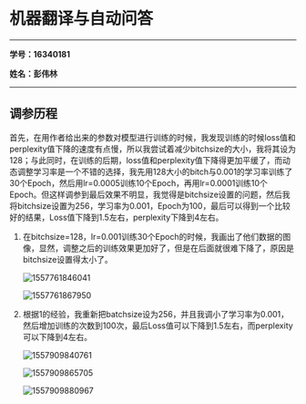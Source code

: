 # 机器翻译与自动问答

------

**学号：16340181**

**姓名：彭伟林**

------

## 调参历程

首先，在用作者给出来的参数对模型进行训练的时候，我发现训练的时候loss值和perplexity值下降的速度有点慢，所以我尝试着减少bitchsize的大小，我将其设为128；与此同时，在训练的后期，loss值和perplexity值下降得更加平缓了，而动态调整学习率是一个不错的选择，我先用128大小的bitch与0.001的学习率训练了30个Epoch，然后用lr=0.0005训练10个Epoch，再用lr=0.0001训练10个Epoch。但这样调参到最后效果不明显，我觉得是bitchsize设置的问题，然后我将bitchsize设置为256，学习率为0.001，Epoch为100，最后可以得到一个比较好的结果，Loss值下降到1.5左右，perplexity下降到4左右。

1. 在bitchsize=128，lr=0.001训练30个Epoch的时候，我画出了他们数据的图像，显然，调整之后的训练效果更加好了，但是在后面就很难下降了，原因是bitchsize设置得太小了。

   ![1557761846041](C:/Users/彭伟林/AppData/Roaming/Typora/typora-user-images/1557761846041.png)

   ![1557761867950](C:/Users/彭伟林/AppData/Roaming/Typora/typora-user-images/1557761867950.png)

   

2. 根据1的经验，我重新把batchsize设为256，并且我调小了学习率为0.001，然后增加训练的次数到100次，最后Loss值可以下降到1.5左右，而perplexity可以下降到4左右。

   ![1557909840761](C:/Users/彭伟林/AppData/Roaming/Typora/typora-user-images/1557909840761.png)

   

   ![1557909865705](C:/Users/彭伟林/AppData/Roaming/Typora/typora-user-images/1557909865705.png)

   ![1557909880967](C:/Users/彭伟林/AppData/Roaming/Typora/typora-user-images/1557909880967.png)